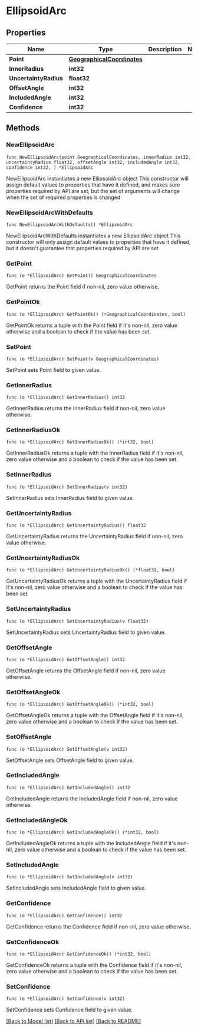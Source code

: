 # EllipsoidArc

## Properties

Name | Type | Description | Notes
------------ | ------------- | ------------- | -------------
**Point** | [**GeographicalCoordinates**](GeographicalCoordinates.md) |  | 
**InnerRadius** | **int32** |  | 
**UncertaintyRadius** | **float32** |  | 
**OffsetAngle** | **int32** |  | 
**IncludedAngle** | **int32** |  | 
**Confidence** | **int32** |  | 

## Methods

### NewEllipsoidArc

`func NewEllipsoidArc(point GeographicalCoordinates, innerRadius int32, uncertaintyRadius float32, offsetAngle int32, includedAngle int32, confidence int32, ) *EllipsoidArc`

NewEllipsoidArc instantiates a new EllipsoidArc object
This constructor will assign default values to properties that have it defined,
and makes sure properties required by API are set, but the set of arguments
will change when the set of required properties is changed

### NewEllipsoidArcWithDefaults

`func NewEllipsoidArcWithDefaults() *EllipsoidArc`

NewEllipsoidArcWithDefaults instantiates a new EllipsoidArc object
This constructor will only assign default values to properties that have it defined,
but it doesn't guarantee that properties required by API are set

### GetPoint

`func (o *EllipsoidArc) GetPoint() GeographicalCoordinates`

GetPoint returns the Point field if non-nil, zero value otherwise.

### GetPointOk

`func (o *EllipsoidArc) GetPointOk() (*GeographicalCoordinates, bool)`

GetPointOk returns a tuple with the Point field if it's non-nil, zero value otherwise
and a boolean to check if the value has been set.

### SetPoint

`func (o *EllipsoidArc) SetPoint(v GeographicalCoordinates)`

SetPoint sets Point field to given value.


### GetInnerRadius

`func (o *EllipsoidArc) GetInnerRadius() int32`

GetInnerRadius returns the InnerRadius field if non-nil, zero value otherwise.

### GetInnerRadiusOk

`func (o *EllipsoidArc) GetInnerRadiusOk() (*int32, bool)`

GetInnerRadiusOk returns a tuple with the InnerRadius field if it's non-nil, zero value otherwise
and a boolean to check if the value has been set.

### SetInnerRadius

`func (o *EllipsoidArc) SetInnerRadius(v int32)`

SetInnerRadius sets InnerRadius field to given value.


### GetUncertaintyRadius

`func (o *EllipsoidArc) GetUncertaintyRadius() float32`

GetUncertaintyRadius returns the UncertaintyRadius field if non-nil, zero value otherwise.

### GetUncertaintyRadiusOk

`func (o *EllipsoidArc) GetUncertaintyRadiusOk() (*float32, bool)`

GetUncertaintyRadiusOk returns a tuple with the UncertaintyRadius field if it's non-nil, zero value otherwise
and a boolean to check if the value has been set.

### SetUncertaintyRadius

`func (o *EllipsoidArc) SetUncertaintyRadius(v float32)`

SetUncertaintyRadius sets UncertaintyRadius field to given value.


### GetOffsetAngle

`func (o *EllipsoidArc) GetOffsetAngle() int32`

GetOffsetAngle returns the OffsetAngle field if non-nil, zero value otherwise.

### GetOffsetAngleOk

`func (o *EllipsoidArc) GetOffsetAngleOk() (*int32, bool)`

GetOffsetAngleOk returns a tuple with the OffsetAngle field if it's non-nil, zero value otherwise
and a boolean to check if the value has been set.

### SetOffsetAngle

`func (o *EllipsoidArc) SetOffsetAngle(v int32)`

SetOffsetAngle sets OffsetAngle field to given value.


### GetIncludedAngle

`func (o *EllipsoidArc) GetIncludedAngle() int32`

GetIncludedAngle returns the IncludedAngle field if non-nil, zero value otherwise.

### GetIncludedAngleOk

`func (o *EllipsoidArc) GetIncludedAngleOk() (*int32, bool)`

GetIncludedAngleOk returns a tuple with the IncludedAngle field if it's non-nil, zero value otherwise
and a boolean to check if the value has been set.

### SetIncludedAngle

`func (o *EllipsoidArc) SetIncludedAngle(v int32)`

SetIncludedAngle sets IncludedAngle field to given value.


### GetConfidence

`func (o *EllipsoidArc) GetConfidence() int32`

GetConfidence returns the Confidence field if non-nil, zero value otherwise.

### GetConfidenceOk

`func (o *EllipsoidArc) GetConfidenceOk() (*int32, bool)`

GetConfidenceOk returns a tuple with the Confidence field if it's non-nil, zero value otherwise
and a boolean to check if the value has been set.

### SetConfidence

`func (o *EllipsoidArc) SetConfidence(v int32)`

SetConfidence sets Confidence field to given value.



[[Back to Model list]](../README.md#documentation-for-models) [[Back to API list]](../README.md#documentation-for-api-endpoints) [[Back to README]](../README.md)


